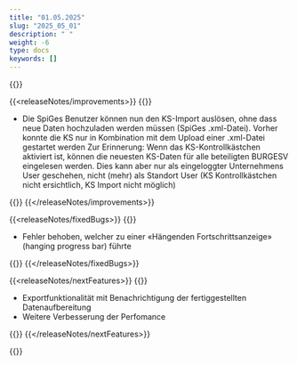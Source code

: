 ```yaml
---
title: "01.05.2025" 
slug: "2025_05_01" 
description: " "
weight: -6
type: docs
keywords: []
---
```


{{<releaseNotes>}}

{{<releaseNotes/improvements>}}
{{<markdown>}}

- Die SpiGes Benutzer können nun den KS-Import auslösen, ohne dass neue Daten hochzuladen werden müssen (SpiGes .xml-Datei). Vorher konnte die KS nur in Kombination mit dem Upload einer .xml-Datei gestartet werden
Zur Erinnerung: Wenn das KS-Kontrollkästchen aktiviert ist, können die neuesten KS-Daten für alle beteiligten BURGESV eingelesen werden. Dies kann aber nur als eingeloggter Unternehmens User geschehen, nicht (mehr) als Standort User (KS Kontrollkästchen nicht ersichtlich, KS Import nicht möglich)

{{</markdown>}}
{{</releaseNotes/improvements>}}

{{<releaseNotes/fixedBugs>}}
{{<markdown>}}

- Fehler behoben, welcher zu einer «Hängenden Fortschrittsanzeige» (hanging progress bar) führte

{{</markdown>}}
{{</releaseNotes/fixedBugs>}}

{{<releaseNotes/nextFeatures>}}
{{<markdown>}}

- Exportfunktionalität mit Benachrichtigung der fertiggestellten Datenaufbereitung
-	Weitere Verbesserung der Perfomance

{{</markdown>}}
{{</releaseNotes/nextFeatures>}}

{{</releaseNotes>}}

